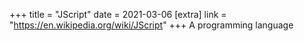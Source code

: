 +++
title = "JScript"
date = 2021-03-06
[extra]
link = "https://en.wikipedia.org/wiki/JScript"
+++
A programming language

